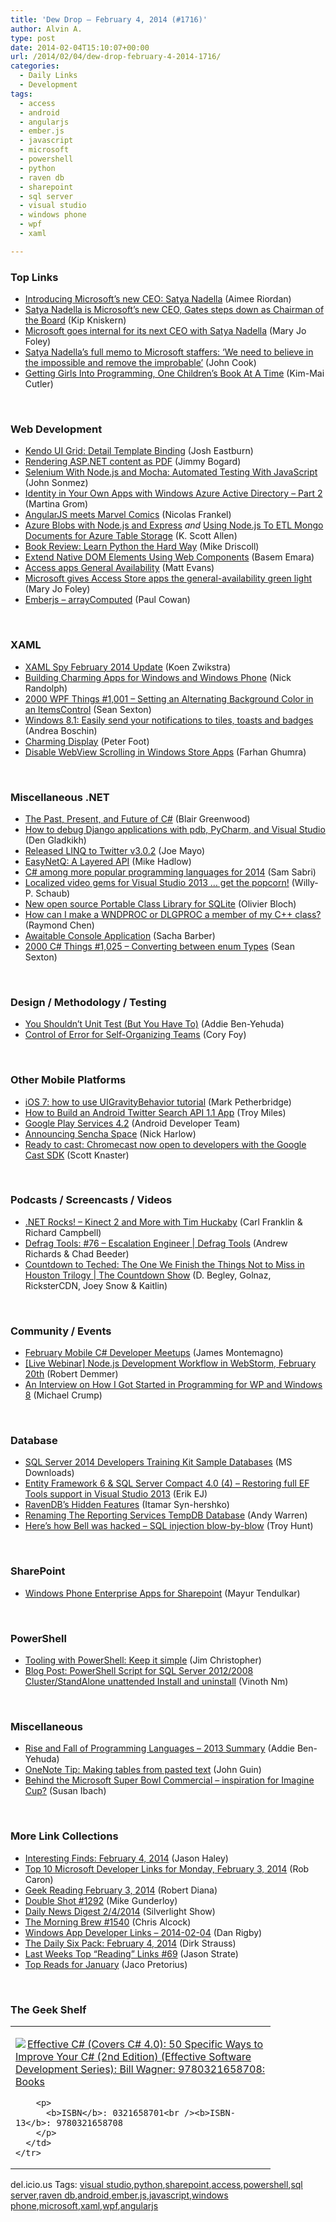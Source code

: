 ```yaml
---
title: 'Dew Drop – February 4, 2014 (#1716)'
author: Alvin A.
type: post
date: 2014-02-04T15:10:07+00:00
url: /2014/02/04/dew-drop-february-4-2014-1716/
categories:
  - Daily Links
  - Development
tags:
  - access
  - android
  - angularjs
  - ember.js
  - javascript
  - microsoft
  - powershell
  - python
  - raven db
  - sharepoint
  - sql server
  - visual studio
  - windows phone
  - wpf
  - xaml

---
```

### <a name="top"></a>Top Links

  * <a href="http://blogs.technet.com/b/firehose/archive/2014/02/04/test.aspx" target="_blank">Introducing Microsoft’s new CEO: Satya Nadella</a> (Aimee Riordan)
  * <a href="http://feedproxy.google.com/~r/liveside/~3/_NChglYwk6Q/" target="_blank">Satya Nadella is Microsoft’s new CEO, Gates steps down as Chairman of the Board</a> (Kip Kniskern)
  * <a href="http://www.zdnet.com/microsoft-goes-internal-for-its-next-ceo-with-satya-nadella-7000025813/" target="_blank">Microsoft goes internal for its next CEO with Satya Nadella</a> (Mary Jo Foley)
  * <a href="http://feedproxy.google.com/~r/geekwire/~3/jlmcjwYbP9k/" target="_blank">Satya Nadella’s full memo to Microsoft staffers: ‘We need to believe in the impossible and remove the improbable’</a> (John Cook)
  * <a href="http://feedproxy.google.com/~r/Techcrunch/~3/5KMygp4Qlqs/" target="_blank">Getting Girls Into Programming, One Children’s Book At A Time</a> (Kim-Mai Cutler)

&nbsp;

### <a name="web"></a>Web Development

  * <a href="http://blog.falafel.com/Blogs/JoshEastburn/josh-eastburn/2014/02/03/kendo-ui-grid-detail-template-binding" target="_blank">Kendo UI Grid: Detail Template Binding</a> (Josh Eastburn)
  * <a href="http://feedproxy.google.com/~r/LosTechies/~3/eIYObAzXarw/" target="_blank">Rendering ASP.NET content as PDF</a> (Jimmy Bogard)
  * <a href="http://simpleprogrammer.com/2014/02/03/selenium-with-node-js/?utm_source=rss&utm_medium=rss&utm_campaign=selenium-with-node-js" target="_blank">Selenium With Node.js and Mocha: Automated Testing With JavaScript</a> (John Sonmez)
  * <a href="http://blogs.msdn.com/b/mvpawardprogram/archive/2014/02/03/identity-in-your-own-apps-with-windows-azure-active-directory-part-2.aspx" target="_blank">Identity in Your Own Apps with Windows Azure Active Directory &#8211; Part 2</a> (Martina Grom)
  * <a href="http://java.dzone.com/articles/doubly-geeky-stuff-angularjs" target="_blank">AngularJS meets Marvel Comics</a> (Nicolas Frankel)
  * <a href="http://odetocode.com/blogs/scott/archive/2014/02/03/azure-blobs-with-node-js-and-express.aspx" target="_blank">Azure Blobs with Node.js and Express</a> _and_ <a href="http://odetocode.com/blogs/scott/archive/2014/02/04/using-node-js-to-etl-mongo-documents-for-azure-table.aspx" target="_blank">Using Node.js To ETL Mongo Documents for Azure Table Storage</a> (K. Scott Allen)
  * <a href="http://www.i-programmer.info/bookreviews/62-python/6908-learn-python-the-hard-way.html" target="_blank">Book Review: Learn Python the Hard Way</a> (Mike Driscoll)
  * <a href="http://blog.falafel.com/Blogs/BasemEmara/basem-emara/2014/02/03/extend-native-dom-elements-using-web-components" target="_blank">Extend Native DOM Elements Using Web Components</a> (Basem Emara)
  * <a href="http://community.office365.com/en-us/blogs/office_365_community_blog/archive/2014/02/03/access-apps-general-availability.aspx" target="_blank">Access apps General Availability</a> (Matt Evans)
  * <a href="http://www.zdnet.com/microsoft-gives-access-store-apps-the-general-availability-green-light-7000025891/" target="_blank">Microsoft gives Access Store apps the general-availability green light</a> (Mary Jo Foley)
  * <a href="http://thesoftwaresimpleton.com//blog/2014/02/04/array-computed/" target="_blank">Emberjs &#8211; arrayComputed</a> (Paul Cowan)

&nbsp;

### <a name="silverlight"></a>XAML

  * <a href="http://firstfloorsoftware.com:80/news/xaml-spy-february-2014-update" target="_blank">XAML Spy February 2014 Update</a> (Koen Zwikstra)
  * <a href="http://feedproxy.google.com/~r/NicksNetTravels/~3/C-p9JwJiXi0/post.aspx" target="_blank">Building Charming Apps for Windows and Windows Phone</a> (Nick Randolph)
  * <a href="http://wpf.2000things.com/2014/02/04/1001-setting-an-alternating-background-color-in-an-itemscontrol/" target="_blank">2000 WPF Things #1,001 – Setting an Alternating Background Color in an ItemsControl</a> (Sean Sexton)
  * <a href="http://feedproxy.google.com/~r/silverlightshow/~3/iA_iUHB2-OM/Windows-8.1-Easily-send-your-notifications-to-tiles-toasts-and-badges.aspx" target="_blank">Windows 8.1: Easily send your notifications to tiles, toasts and badges</a> (Andrea Boschin)
  * <a href="http://feedproxy.google.com/~r/PeterFoot/~3/P_bBT1jJ8EQ/charming-display.aspx" target="_blank">Charming Display</a> (Peter Foot)
  * <a href="http://feeds.dzone.com/~r/zones/dotnet/~3/2Tsj296RkLU/disable-webview-scrolling" target="_blank">Disable WebView Scrolling in Windows Store Apps</a> (Farhan Ghumra)

&nbsp;

### <a name="dotnet"></a>Miscellaneous .NET

  * <a href="http://devproconnections.com/windows-development/evolution-c-sharp-programming-language-eric-lippert" target="_blank">The Past, Present, and Future of C#</a> (Blair Greenwood)
  * <a href="http://blogs.splunk.com/2014/02/03/how-to-debug-django-applications-with-pdb-pycharm-and-visual-studio/" target="_blank">How to debug Django applications with pdb, PyCharm, and Visual Studio</a> (Den Gladkikh)
  * <a href="http://feedproxy.google.com/~r/geekswithblogs/~3/Ozw2l0r9rIg/released-linq-to-twitter-v3.0.2.aspx" target="_blank">Released LINQ to Twitter v3.0.2</a> (Joe Mayo)
  * <a href="http://feedproxy.google.com/~r/CodeRant/~3/CUHIjbCa4xE/easynetq-layered-api.html" target="_blank">EasyNetQ: A Layered API</a> (Mike Hadlow)
  * <a href="http://feedproxy.google.com/~r/wmexperts/~3/QYbXdjk1BAY/story01.htm" target="_blank">C# among more popular programming languages for 2014</a> (Sam Sabri)
  * <a href="http://blogs.msdn.com/b/willy-peter_schaub/archive/2014/02/03/localised-video-gems-for-visual-studio-2013-get-the-popcorn.aspx" target="_blank">Localized video gems for Visual Studio 2013 … get the popcorn!</a> (Willy-P. Schaub)
  * <a href="http://msopentech.com/blog/2014/02/03/new-open-source-portable-class-library-sqlite/" target="_blank">New open source Portable Class Library for SQLite</a> (Olivier Bloch)
  * <a href="http://blogs.msdn.com/b/oldnewthing/archive/2014/02/03/10496248.aspx" target="_blank">How can I make a WNDPROC or DLGPROC a member of my C++ class?</a> (Raymond Chen)
  * <a href="http://sachabarbs.wordpress.com/2014/02/04/awaitable-console-application/" target="_blank">Awaitable Console Application</a> (Sacha Barber)
  * <a href="http://csharp.2000things.com/2014/02/04/1025-converting-between-enum-types/" target="_blank">2000 C# Things #1,025 – Converting between enum Types</a> (Sean Sexton)

&nbsp;

### <a name="design"></a>Design / Methodology / Testing

  * <a href="http://feedproxy.google.com/~r/Typemock/~3/KtAfnBAn-L0/you-shouldnt-unit-test-but-you-have-to" target="_blank">You Shouldn’t Unit Test (But You Have To)</a> (Addie Ben-Yehuda)
  * <a href="http://blog.coryfoy.com/2014/02/control-of-error/" target="_blank">Control of Error for Self-Organizing Teams</a> (Cory Foy)

&nbsp;

### <a name="mobile"></a>Other Mobile Platforms

  * <a href="http://feedproxy.google.com/~r/iosdevblog/~3/HdeQZP7w-v4/" target="_blank">iOS 7: how to use UIGravityBehavior tutorial</a> (Mark Petherbridge)
  * <a href="http://java.dzone.com/articles/how-build-android-twitter" target="_blank">How to Build an Android Twitter Search API 1.1 App</a> (Troy Miles)
  * <a href="http://feedproxy.google.com/~r/blogspot/hsDu/~3/uKOTN0BIHes/google-play-services-42.html" target="_blank">Google Play Services 4.2</a> (Android Developer Team)
  * <a href="http://feedproxy.google.com/~r/extblog/~3/5ZAtMaXbPV8/" target="_blank">Announcing Sencha Space</a> (Nick Harlow)
  * <a href="http://feedproxy.google.com/~r/GDBcode/~3/oV_-Su26Udg/ready-to-cast-chromecast-now-open-to.html" target="_blank">Ready to cast: Chromecast now open to developers with the Google Cast SDK</a> (Scott Knaster)

&nbsp;

### <a name="podcasts"></a>Podcasts / Screencasts / Videos

  * <a href="http://www.dotnetrocks.com/default.aspx?ShowNum=947" target="_blank">.NET Rocks! &#8211; Kinect 2 and More with Tim Huckaby</a> (Carl Franklin & Richard Campbell)
  * <a href="http://channel9.msdn.com/Shows/Defrag-Tools/Defrag-Tools-76-Escalation-Engineer" target="_blank">Defrag Tools: #76 &#8211; Escalation Engineer | Defrag Tools</a> (Andrew Richards & Chad Beeder)
  * <a href="http://channel9.msdn.com/Shows/The-Countdown-Show/Countdown-to-Teched-The-One-We-Finish-the-Things-Not-to-Miss-in-Houston-Trilogy" target="_blank">Countdown to Teched: The One We Finish the Things Not to Miss in Houston Trilogy | The Countdown Show</a> (D. Begley, Golnaz, RicksterCDN, Joey Snow & Kaitlin)

&nbsp;

### <a name="events"></a>Community / Events

  * <a href="http://blog.xamarin.com/february-2014-mobile-c-sharp-developer-meetups/" target="_blank">February Mobile C# Developer Meetups</a> (James Montemagno)
  * <a href="http://blog.jetbrains.com/webstorm/2014/02/webinar-node-js-development-workflow-in-webstorm/?utm_source=rss&utm_medium=rss&utm_campaign=webinar-node-js-development-workflow-in-webstorm" target="_blank">[Live Webinar] Node.js Development Workflow in WebStorm, February 20th</a> (Robert Demmer)
  * <a href="http://feedproxy.google.com/~r/MichaelCrump/~3/dXTwDoA549g/an-interview-with-winphandev-on-how-i-got-started-in-programming-for-wp-and-windows-8" target="_blank">An Interview on How I Got Started in Programming for WP and Windows 8</a> (Michael Crump)

&nbsp;

### <a name="sql"></a>Database

  * <a href="http://www.microsoft.com/en-us/download/details.aspx?id=41685&WT.mc_id=rss_alldownloads_all" target="_blank">SQL Server 2014 Developers Training Kit Sample Databases</a> (MS Downloads)
  * <a href="http://feedproxy.google.com/~r/ErikejBlogsAboutSqlCompactnetAndRelatedStuff/~3/vef_sh2lf4Q/entity-framework-6-sql-server-compact.html" target="_blank">Entity Framework 6 & SQL Server Compact 4.0 (4) &#8211; Restoring full EF Tools support in Visual Studio 2013</a> (Erik EJ)
  * <a href="http://java.dzone.com/articles/ravendbs-hidden-features" target="_blank">RavenDB&#8217;s Hidden Features</a> (Itamar Syn-hershko)
  * <a href="http://feedproxy.google.com/~r/Sqlandy/~3/bSKMZEm_8to/" target="_blank">Renaming The Reporting Services TempDB Database</a> (Andy Warren)
  * <a href="http://feedproxy.google.com/~r/TroyHunt/~3/gP0F5gJND6Q/heres-how-bell-was-hacked-sql-injection.html" target="_blank">Here’s how Bell was hacked – SQL injection blow-by-blow</a> (Troy Hunt)

&nbsp;

### <a name="sp"></a>SharePoint

  * <a href="http://feedproxy.google.com/~r/netCurryRecentArticles/~3/olRA1cdQcPI/ShowArticle.aspx" target="_blank">Windows Phone Enterprise Apps for Sharepoint</a> (Mayur Tendulkar)

&nbsp;

### <a name="ps"></a>PowerShell

  * <a href="http://blog.pluralsight.com/tooling-with-powershell" target="_blank">Tooling with PowerShell: Keep it simple</a> (Jim Christopher)
  * <a href="http://www.toadworld.com/platforms/sql-server/b/weblog/archive/2014/02/04/powershell-script-for-sql-server-2012-2008-cluster-standalone-unattended-install-and-uninstall.aspx" target="_blank">Blog Post: PowerShell Script for SQL Server 2012/2008 Cluster/StandAlone unattended Install and uninstall</a> (Vinoth Nm)

&nbsp;

### <a name="misc"></a>Miscellaneous

  * <a href="http://feedproxy.google.com/~r/Typemock/~3/IKrh4Aa7Wz4/rise-and-fall-of-programming-languages-2013-summary" target="_blank">Rise and Fall of Programming Languages – 2013 Summary</a> (Addie Ben-Yehuda)
  * <a href="http://blogs.msdn.com/b/johnguin/archive/2014/02/03/onenote-tip-making-tables-from-pasted-text.aspx" target="_blank">OneNote Tip: Making tables from pasted text</a> (John Guin)
  * <a href="http://blogs.msdn.com/b/cdnstudents/archive/2014/02/03/behind-the-microsoft-super-bowl-commercial-inspiration-for-imagine-cup.aspx" target="_blank">Behind the Microsoft Super Bowl Commercial – inspiration for Imagine Cup?</a> (Susan Ibach)

&nbsp;

### <a name="links"></a>More Link Collections

  * <a href="http://jasonhaley.com/blog/post/2014/02/04/Interesting-Finds-February-4-2014.aspx" target="_blank">Interesting Finds: February 4, 2014</a> (Jason Haley)
  * <a href="http://blogs.msdn.com/b/robcaron/archive/2014/02/03/top-10-microsoft-developer-links-for-monday-february-3-2014.aspx" target="_blank">Top 10 Microsoft Developer Links for Monday, February 3, 2014</a> (Rob Caron)
  * <a href="http://feeds.regulargeek.com/~r/RegularGeek/~3/XLudLT6p6Ww/" target="_blank">Geek Reading February 3, 2014</a> (Robert Diana)
  * <a href="http://afreshcup.com/home/2014/2/4/double-shot-1292.html" target="_blank">Double Shot #1292</a> (Mike Gunderloy)
  * <a href="http://feedproxy.google.com/~r/silverlightshow/~3/d8r3IkMAMq4/Daily-News-Digest-2-4-2014.aspx" target="_blank">Daily News Digest 2/4/2014</a> (Silverlight Show)
  * <a href="http://feedproxy.google.com/~r/ReflectivePerspective/~3/lfj9KBga45o/" target="_blank">The Morning Brew #1540</a> (Chris Alcock)
  * <a href="http://feedproxy.google.com/~r/DanRigby/~3/_Lw-kT_0-cM/" target="_blank">Windows App Developer Links &#8211; 2014-02-04</a> (Dan Rigby)
  * <a href="http://feeds.feedblitz.com/~/55788303/0/dirkstrauss~The-Daily-Six-Pack-February" target="_blank">The Daily Six Pack: February 4, 2014</a> (Dirk Strauss)
  * <a href="http://www.sqlservercentral.com/blogs/stratesql/2014/02/03/last-weeks-top-reading-links-69/" target="_blank">Last Weeks Top “Reading” Links #69</a> (Jason Strate)
  * <a href="http://www.jacopretorius.net/2014/02/top-reads-for-january.html" target="_blank">Top Reads for January</a> (Jaco Pretorius)

&nbsp;

### <a name="shelf"></a>The Geek Shelf

<div id="scid:7dc1bd33-94bd-46fd-a20b-0131235bcd47:5b0864a6-fe67-4c51-9dc4-a02d970a85e0" class="wlWriterEditableSmartContent" style="float: none; padding-bottom: 0px; padding-top: 0px; padding-left: 0px; margin: 0px; display: inline; padding-right: 0px">
  <table cellspacing="0" cellpadding="2" width="400" border="0" unselectable="on">
    <tr>
      <td valign="top" width="400">
        <p>
          <a title="Effective C# (Covers C# 4.0): 50 Specific Ways to Improve Your C# (2nd Edition) (Effective Software Development Series): Bill Wagner: 9780321658708: Books" href="http://www.amazon.com/exec/obidos/ASIN/0321658701/alvinashcraft-20"><img data-recalc-dims="1" decoding="async" src="https://i0.wp.com/images.amazon.com/images/P/0321658701.01.MZZZZZZZ.jpg?w=660" border="0" align="left" style="float:left" />Effective C# (Covers C# 4.0): 50 Specific Ways to Improve Your C# (2nd Edition) (Effective Software Development Series): Bill Wagner: 9780321658708: Books</a>
        </p>
        
        <p>
          <b>ISBN</b>: 0321658701<br /><b>ISBN-13</b>: 9780321658708
        </p>
      </td>
    </tr>
  </table>
</div>

<div id="scid:0767317B-992E-4b12-91E0-4F059A8CECA8:0e1ed95d-a5c8-4d40-9ca8-f5ba4f587b14" class="wlWriterEditableSmartContent" style="float: none; padding-bottom: 0px; padding-top: 0px; padding-left: 0px; margin: 0px; display: inline; padding-right: 0px">
  del.icio.us Tags: <a href="http://del.icio.us/popular/visual+studio" rel="tag">visual studio</a>,<a href="http://del.icio.us/popular/python" rel="tag">python</a>,<a href="http://del.icio.us/popular/sharepoint" rel="tag">sharepoint</a>,<a href="http://del.icio.us/popular/access" rel="tag">access</a>,<a href="http://del.icio.us/popular/powershell" rel="tag">powershell</a>,<a href="http://del.icio.us/popular/sql+server" rel="tag">sql server</a>,<a href="http://del.icio.us/popular/raven+db" rel="tag">raven db</a>,<a href="http://del.icio.us/popular/android" rel="tag">android</a>,<a href="http://del.icio.us/popular/ember.js" rel="tag">ember.js</a>,<a href="http://del.icio.us/popular/javascript" rel="tag">javascript</a>,<a href="http://del.icio.us/popular/windows+phone" rel="tag">windows phone</a>,<a href="http://del.icio.us/popular/microsoft" rel="tag">microsoft</a>,<a href="http://del.icio.us/popular/xaml" rel="tag">xaml</a>,<a href="http://del.icio.us/popular/wpf" rel="tag">wpf</a>,<a href="http://del.icio.us/popular/angularjs" rel="tag">angularjs</a>
</div>